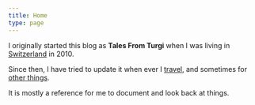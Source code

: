 ```yaml
---
title: Home
type: page
---
```


I originally started this blog as **Tales From Turgi** when I was living in [Switzerland](/tags/switzerland) in 2010.

Since then, I have tried to update it when ever I [travel](/categories/travel), and sometimes for [other things](/categories/misc).

It is mostly a reference for me to document and look back at things.

